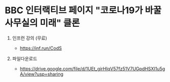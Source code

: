 # BBC 인터랙티브 페이지 "코로나19가 바꿀 사무실의 미래" 클론

1. 인프런 강의 (무료)
   - https://inf.run/CodS
   
2. 파일다운로드 
   - https://drive.google.com/file/d/1UEt_girHIqV57fz51V7UGpdHSXI1u5gA/view?usp=sharing
